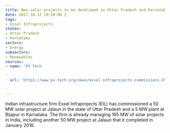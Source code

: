 ```yaml
---
title: New solar projects to be developed in Uttar Pradesh and Karnataka
date: 2017-10-12 19:50:00 Z
tags:
- Essel Infraprojects
states:
- Uttar Pradesh
- Karnataka
sectors:
- Energy
subsectors:
- Renewables
sources:
- name: 'PV Tech

'
  url: 'https://www.pv-tech.org/news/essel-infraprojects-commissions-55mw-of-solar-projects-in-uttar-pradesh-and

'
---
```


Indian infrastructure firm Essel Infraprojects (EIL) has commissioned a 50 MW solar project at Jalaun in the state of Uttar Pradesh and a 5 MW plant at Bijapur in Karnataka. The firm is already managing 165 MW of solar projects in India, including another 50 MW project at Jalaun that it completed in January 2016.